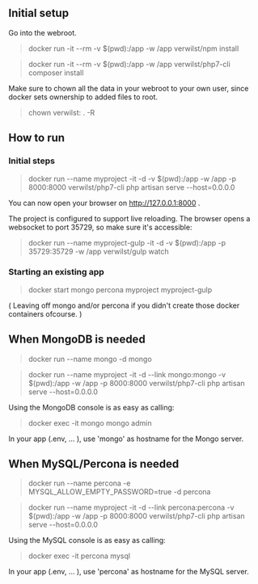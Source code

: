 ## Initial setup

Go into the webroot.

> docker run -it --rm -v $(pwd):/app -w /app verwilst/npm install

> docker run -it --rm -v $(pwd):/app -w /app verwilst/php7-cli composer install

Make sure to chown all the data in your webroot to your own user, since docker sets ownership to added files to root.

> chown verwilst: . -R

## How to run

### Initial steps

> docker run --name myproject -it -d -v $(pwd):/app -w /app -p 8000:8000 verwilst/php7-cli php artisan serve --host=0.0.0.0

You can now open your browser on http://127.0.0.1:8000 .

The project is configured to support live reloading. The browser opens a websocket to port 35729, so make sure it's accessible:

> docker run --name myproject-gulp -it -d -v $(pwd):/app -p 35729:35729 -w /app verwilst/gulp watch

### Starting an existing app

> docker start mongo percona myproject myproject-gulp

( Leaving off mongo and/or percona if you didn't create those docker containers ofcourse. )

## When MongoDB is needed

> docker run --name mongo -d mongo

> docker run --name myproject -it -d --link mongo:mongo -v $(pwd):/app -w /app -p 8000:8000 verwilst/php7-cli php artisan serve --host=0.0.0.0

Using the MongoDB console is as easy as calling:

> docker exec -it mongo mongo admin

In your app (.env, ... ), use 'mongo' as hostname for the Mongo server.

## When MySQL/Percona is needed

> docker run --name percona -e MYSQL_ALLOW_EMPTY_PASSWORD=true -d percona

> docker run --name myproject -it -d --link percona:percona -v $(pwd):/app -w /app -p 8000:8000 verwilst/php7-cli php artisan serve --host=0.0.0.0

Using the MySQL console is as easy as calling:

> docker exec -it percona mysql

In your app (.env, ... ), use 'percona' as hostname for the MySQL server.

